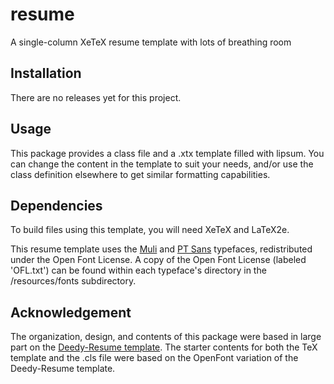 # resume

A single-column XeTeX resume template with lots of breathing room

## Installation

There are no releases yet for this project.

## Usage

This package provides a class file and a .xtx template filled with lipsum. You
can change the content in the template to suit your needs, and/or use the class
definition elsewhere to get similar formatting capabilities.

## Dependencies

To build files using this template, you will need XeTeX and LaTeX2e.

This resume template uses the
[Muli](https://fonts.google.com/specimen/Muli?selection.family=Muli) and [PT
Sans](https://fonts.google.com/specimen/PT+Sans?selection.family=PT+Sans)
typefaces, redistributed under the Open Font License. A copy of the Open Font
License (labeled 'OFL.txt') can be found within each typeface's directory in
the /resources/fonts subdirectory.

## Acknowledgement

The organization, design, and contents of this package were based in
large part on the
[Deedy-Resume template](https://github.com/deedy/Deedy-Resume). The starter
contents for both the TeX template and the .cls file were based on the
OpenFont variation of the Deedy-Resume template.
